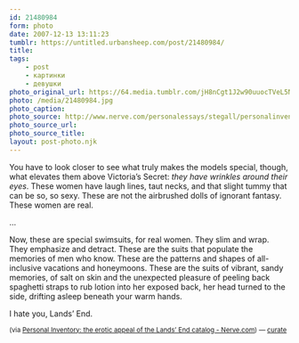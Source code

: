 ```yaml
---
id: 21480984
form: photo
date: 2007-12-13 13:11:23
tumblr: https://untitled.urbansheep.com/post/21480984/
title:
tags:
    - post
    - картинки
    - девушки
photo_original_url: https://64.media.tumblr.com/jH8nCgt1J2w90uuocTVeL5N8_500.jpg
photo: /media/21480984.jpg
photo_caption: 
photo_source: http://www.nerve.com/personalessays/stegall/personalinventory/
photo_source_url:
photo_source_title:
layout: post-photo.njk
---
```


<p>You have to look closer to see what truly makes the models special, though, what elevates them above Victoria’s Secret: <em>they have wrinkles around their eyes</em>. These women have laugh lines, taut necks, and that slight tummy that can be so, so sexy. These are not the airbrushed dolls of ignorant fantasy. These women are real.</p>

<p>…</p>

<p>Now, these are special swimsuits, for real women. They slim and wrap. They emphasize and detract. These are the suits that populate the memories of men who know. These are the patterns and shapes of all-inclusive vacations and honeymoons. These are the suits of vibrant, sandy memories, of salt on skin and the unexpected pleasure of peeling back spaghetti straps to rub lotion into her exposed back, her head turned to the side, drifting asleep beneath your warm hands.</p>

<p>I hate you, Lands’ End.</p>

<p><small>(via <a href="http://www.nerve.com/personalessays/stegall/personalinventory/">Personal Inventory: the erotic appeal of the Lands’ End catalog - Nerve.com</a>) — <a href="http://curate.tumblr.com/">curate</a></small></p>
